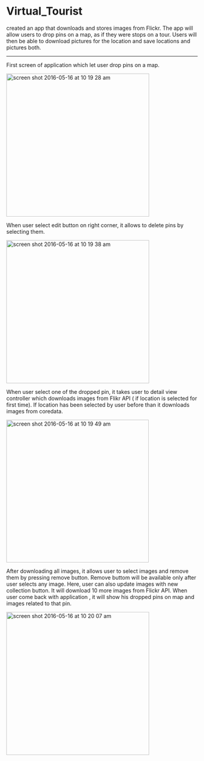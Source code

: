 # Virtual_Tourist
created an app that downloads and stores images from Flickr. 
The app will allow users to drop pins on a map, as if they were stops on a tour.
Users will then be able to download pictures for the location and save locations and pictures both. 

--------------------------------------------------------------------------------------------------------------------------

First screen of application which let user drop pins on a map.

<img width="376" alt="screen shot 2016-05-16 at 10 19 28 am" src="https://cloud.githubusercontent.com/assets/17104174/15292258/3d7ac0de-1b50-11e6-9efa-5fd15284fabe.png">

When user select edit button on right corner, it allows to delete pins by selecting them.

<img width="376" alt="screen shot 2016-05-16 at 10 19 38 am" src="https://cloud.githubusercontent.com/assets/17104174/15292260/3f2db1d4-1b50-11e6-816a-f4db89d0f625.png">

When user select one of the dropped pin, it takes user to detail view controller which downloads images from Flikr API ( if location is selected for first time).
If location has been selected by user before than it downloads images from coredata.

<img width="375" alt="screen shot 2016-05-16 at 10 19 49 am" src="https://cloud.githubusercontent.com/assets/17104174/15292263/41a8c444-1b50-11e6-82d6-4511d0395879.png">

After downloading all images, it allows user to select images and remove them by pressing remove button.
Remove buttom will be available only after user selects any image.
Here, user can also update images with new collection button. It will download 10 more images from Flickr API.
When user come back with application , it will show his dropped pins on map and images related to that pin.

<img width="376" alt="screen shot 2016-05-16 at 10 20 07 am" src="https://cloud.githubusercontent.com/assets/17104174/15292265/438cfc76-1b50-11e6-82c3-f5c14447bc22.png">

